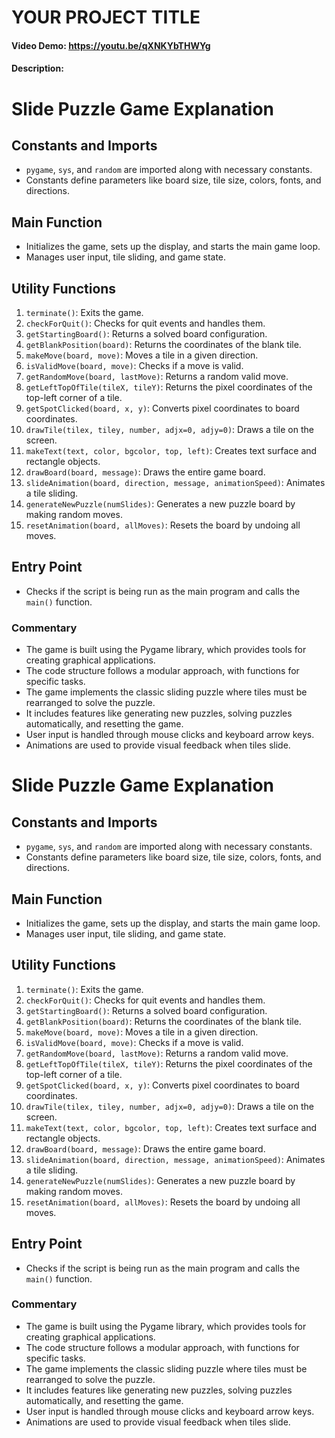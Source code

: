 # YOUR PROJECT TITLE
#### Video Demo:  <https://youtu.be/qXNKYbTHWYg>
#### Description:

# Slide Puzzle Game Explanation

## Constants and Imports
- `pygame`, `sys`, and `random` are imported along with necessary constants.
- Constants define parameters like board size, tile size, colors, fonts, and directions.

## Main Function
- Initializes the game, sets up the display, and starts the main game loop.
- Manages user input, tile sliding, and game state.

## Utility Functions
1. `terminate()`: Exits the game.
2. `checkForQuit()`: Checks for quit events and handles them.
3. `getStartingBoard()`: Returns a solved board configuration.
4. `getBlankPosition(board)`: Returns the coordinates of the blank tile.
5. `makeMove(board, move)`: Moves a tile in a given direction.
6. `isValidMove(board, move)`: Checks if a move is valid.
7. `getRandomMove(board, lastMove)`: Returns a random valid move.
8. `getLeftTopOfTile(tileX, tileY)`: Returns the pixel coordinates of the top-left corner of a tile.
9. `getSpotClicked(board, x, y)`: Converts pixel coordinates to board coordinates.
10. `drawTile(tilex, tiley, number, adjx=0, adjy=0)`: Draws a tile on the screen.
11. `makeText(text, color, bgcolor, top, left)`: Creates text surface and rectangle objects.
12. `drawBoard(board, message)`: Draws the entire game board.
13. `slideAnimation(board, direction, message, animationSpeed)`: Animates a tile sliding.
14. `generateNewPuzzle(numSlides)`: Generates a new puzzle board by making random moves.
15. `resetAnimation(board, allMoves)`: Resets the board by undoing all moves.

## Entry Point
- Checks if the script is being run as the main program and calls the `main()` function.

### Commentary
- The game is built using the Pygame library, which provides tools for creating graphical applications.
- The code structure follows a modular approach, with functions for specific tasks.
- The game implements the classic sliding puzzle where tiles must be rearranged to solve the puzzle.
- It includes features like generating new puzzles, solving puzzles automatically, and resetting the game.
- User input is handled through mouse clicks and keyboard arrow keys.
- Animations are used to provide visual feedback when tiles slide.


# Slide Puzzle Game Explanation

## Constants and Imports
- `pygame`, `sys`, and `random` are imported along with necessary constants.
- Constants define parameters like board size, tile size, colors, fonts, and directions.

## Main Function
- Initializes the game, sets up the display, and starts the main game loop.
- Manages user input, tile sliding, and game state.

## Utility Functions
1. `terminate()`: Exits the game.
2. `checkForQuit()`: Checks for quit events and handles them.
3. `getStartingBoard()`: Returns a solved board configuration.
4. `getBlankPosition(board)`: Returns the coordinates of the blank tile.
5. `makeMove(board, move)`: Moves a tile in a given direction.
6. `isValidMove(board, move)`: Checks if a move is valid.
7. `getRandomMove(board, lastMove)`: Returns a random valid move.
8. `getLeftTopOfTile(tileX, tileY)`: Returns the pixel coordinates of the top-left corner of a tile.
9. `getSpotClicked(board, x, y)`: Converts pixel coordinates to board coordinates.
10. `drawTile(tilex, tiley, number, adjx=0, adjy=0)`: Draws a tile on the screen.
11. `makeText(text, color, bgcolor, top, left)`: Creates text surface and rectangle objects.
12. `drawBoard(board, message)`: Draws the entire game board.
13. `slideAnimation(board, direction, message, animationSpeed)`: Animates a tile sliding.
14. `generateNewPuzzle(numSlides)`: Generates a new puzzle board by making random moves.
15. `resetAnimation(board, allMoves)`: Resets the board by undoing all moves.

## Entry Point
- Checks if the script is being run as the main program and calls the `main()` function.

### Commentary
- The game is built using the Pygame library, which provides tools for creating graphical applications.
- The code structure follows a modular approach, with functions for specific tasks.
- The game implements the classic sliding puzzle where tiles must be rearranged to solve the puzzle.
- It includes features like generating new puzzles, solving puzzles automatically, and resetting the game.
- User input is handled through mouse clicks and keyboard arrow keys.
- Animations are used to provide visual feedback when tiles slide.

